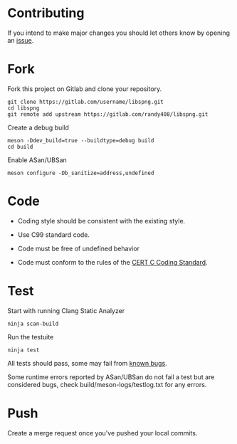 # Contributing

If you intend to make major changes you should let others know by opening an 
[issue](https://gitlab.com/randy408/libspng/issues).

# Fork

Fork this project on Gitlab and clone your repository.

```
git clone https://gitlab.com/username/libspng.git
cd libspng
git remote add upstream https://gitlab.com/randy408/libspng.git
```

Create a debug build

```
meson -Ddev_build=true --buildtype=debug build
cd build
```

Enable ASan/UBSan

```
meson configure -Db_sanitize=address,undefined
```

# Code

* Coding style should be consistent with the existing style.

* Use C99 standard code.

* Code must be free of undefined behavior

* Code must conform to the rules of the [CERT C Coding Standard](https://wiki.sei.cmu.edu/confluence/display/c/SEI+CERT+C+Coding+Standard).


# Test

Start with running Clang Static Analyzer

`ninja scan-build`

Run the testuite

`ninja test`

All tests should pass, some may fail from [known bugs](https://gitlab.com/randy408/libspng/issues?scope=all&utf8=%E2%9C%93&state=opened&label_name[]=bug).

Some runtime errors reported by ASan/UBSan do not fail a test but are considered
bugs, check build/meson-logs/testlog.txt for any errors.

# Push

Create a merge request once you've pushed your local commits.
